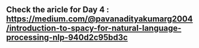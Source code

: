 ## Check the aricle for Day 4 : https://medium.com/@pavanadityakumarg2004/introduction-to-spacy-for-natural-language-processing-nlp-940d2c95bd3c
